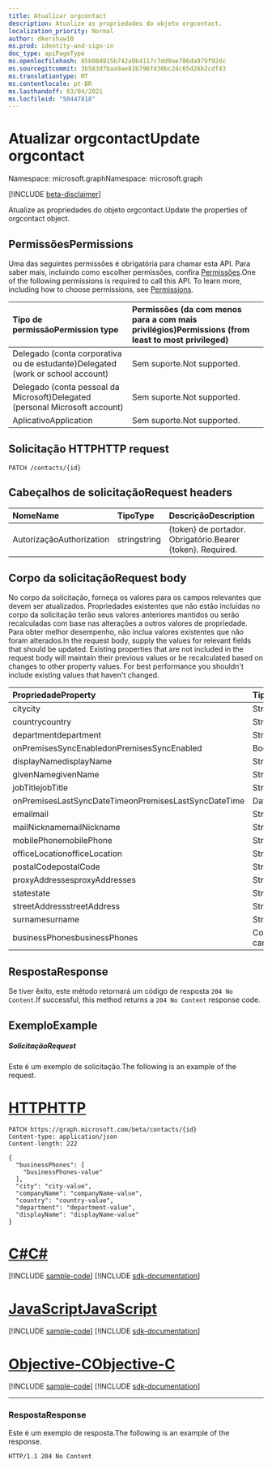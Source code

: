 ```yaml
---
title: Atualizar orgcontact
description: Atualize as propriedades do objeto orgcontact.
localization_priority: Normal
author: dkershaw10
ms.prod: identity-and-sign-in
doc_type: apiPageType
ms.openlocfilehash: 85b08d815b742a0b4117c7dd0ae786da979f92dc
ms.sourcegitcommit: 3b583d7baa9ae81b796fd30bc24c65d26b2cdf43
ms.translationtype: MT
ms.contentlocale: pt-BR
ms.lasthandoff: 03/04/2021
ms.locfileid: "50447818"
---
```

# <a name="update-orgcontact"></a><span data-ttu-id="6d162-103">Atualizar orgcontact</span><span class="sxs-lookup"><span data-stu-id="6d162-103">Update orgcontact</span></span>

<span data-ttu-id="6d162-104">Namespace: microsoft.graph</span><span class="sxs-lookup"><span data-stu-id="6d162-104">Namespace: microsoft.graph</span></span>

[!INCLUDE [beta-disclaimer](../../includes/beta-disclaimer.md)]

<span data-ttu-id="6d162-105">Atualize as propriedades do objeto orgcontact.</span><span class="sxs-lookup"><span data-stu-id="6d162-105">Update the properties of orgcontact object.</span></span>
## <a name="permissions"></a><span data-ttu-id="6d162-106">Permissões</span><span class="sxs-lookup"><span data-stu-id="6d162-106">Permissions</span></span>
<span data-ttu-id="6d162-p101">Uma das seguintes permissões é obrigatória para chamar esta API. Para saber mais, incluindo como escolher permissões, confira [Permissões](/graph/permissions-reference).</span><span class="sxs-lookup"><span data-stu-id="6d162-p101">One of the following permissions is required to call this API. To learn more, including how to choose permissions, see [Permissions](/graph/permissions-reference).</span></span>

|<span data-ttu-id="6d162-109">Tipo de permissão</span><span class="sxs-lookup"><span data-stu-id="6d162-109">Permission type</span></span>      | <span data-ttu-id="6d162-110">Permissões (da com menos para a com mais privilégios)</span><span class="sxs-lookup"><span data-stu-id="6d162-110">Permissions (from least to most privileged)</span></span>              |
|:--------------------|:---------------------------------------------------------|
|<span data-ttu-id="6d162-111">Delegado (conta corporativa ou de estudante)</span><span class="sxs-lookup"><span data-stu-id="6d162-111">Delegated (work or school account)</span></span> | <span data-ttu-id="6d162-112">Sem suporte.</span><span class="sxs-lookup"><span data-stu-id="6d162-112">Not supported.</span></span>    |
|<span data-ttu-id="6d162-113">Delegado (conta pessoal da Microsoft)</span><span class="sxs-lookup"><span data-stu-id="6d162-113">Delegated (personal Microsoft account)</span></span> | <span data-ttu-id="6d162-114">Sem suporte.</span><span class="sxs-lookup"><span data-stu-id="6d162-114">Not supported.</span></span>    |
|<span data-ttu-id="6d162-115">Aplicativo</span><span class="sxs-lookup"><span data-stu-id="6d162-115">Application</span></span> | <span data-ttu-id="6d162-116">Sem suporte.</span><span class="sxs-lookup"><span data-stu-id="6d162-116">Not supported.</span></span> |

## <a name="http-request"></a><span data-ttu-id="6d162-117">Solicitação HTTP</span><span class="sxs-lookup"><span data-stu-id="6d162-117">HTTP request</span></span>
<!-- { "blockType": "ignored" } -->
```http
PATCH /contacts/{id}
```
## <a name="request-headers"></a><span data-ttu-id="6d162-118">Cabeçalhos de solicitação</span><span class="sxs-lookup"><span data-stu-id="6d162-118">Request headers</span></span>
| <span data-ttu-id="6d162-119">Nome</span><span class="sxs-lookup"><span data-stu-id="6d162-119">Name</span></span>       | <span data-ttu-id="6d162-120">Tipo</span><span class="sxs-lookup"><span data-stu-id="6d162-120">Type</span></span> | <span data-ttu-id="6d162-121">Descrição</span><span class="sxs-lookup"><span data-stu-id="6d162-121">Description</span></span>|
|:-----------|:------|:----------|
| <span data-ttu-id="6d162-122">Autorização</span><span class="sxs-lookup"><span data-stu-id="6d162-122">Authorization</span></span>  | <span data-ttu-id="6d162-123">string</span><span class="sxs-lookup"><span data-stu-id="6d162-123">string</span></span>  | <span data-ttu-id="6d162-p102">{token} de portador. Obrigatório.</span><span class="sxs-lookup"><span data-stu-id="6d162-p102">Bearer {token}. Required.</span></span> |

## <a name="request-body"></a><span data-ttu-id="6d162-126">Corpo da solicitação</span><span class="sxs-lookup"><span data-stu-id="6d162-126">Request body</span></span>
<span data-ttu-id="6d162-p103">No corpo da solicitação, forneça os valores para os campos relevantes que devem ser atualizados. Propriedades existentes que não estão incluídas no corpo da solicitação terão seus valores anteriores mantidos ou serão recalculadas com base nas alterações a outros valores de propriedade. Para obter melhor desempenho, não inclua valores existentes que não foram alterados.</span><span class="sxs-lookup"><span data-stu-id="6d162-p103">In the request body, supply the values for relevant fields that should be updated. Existing properties that are not included in the request body will maintain their previous values or be recalculated based on changes to other property values. For best performance you shouldn't include existing values that haven't changed.</span></span>

| <span data-ttu-id="6d162-130">Propriedade</span><span class="sxs-lookup"><span data-stu-id="6d162-130">Property</span></span>     | <span data-ttu-id="6d162-131">Tipo</span><span class="sxs-lookup"><span data-stu-id="6d162-131">Type</span></span>   |<span data-ttu-id="6d162-132">Descrição</span><span class="sxs-lookup"><span data-stu-id="6d162-132">Description</span></span>|
|:---------------|:--------|:----------|
|<span data-ttu-id="6d162-133">city</span><span class="sxs-lookup"><span data-stu-id="6d162-133">city</span></span>|<span data-ttu-id="6d162-134">String</span><span class="sxs-lookup"><span data-stu-id="6d162-134">String</span></span>||
|<span data-ttu-id="6d162-135">country</span><span class="sxs-lookup"><span data-stu-id="6d162-135">country</span></span>|<span data-ttu-id="6d162-136">String</span><span class="sxs-lookup"><span data-stu-id="6d162-136">String</span></span>||
|<span data-ttu-id="6d162-137">department</span><span class="sxs-lookup"><span data-stu-id="6d162-137">department</span></span>|<span data-ttu-id="6d162-138">String</span><span class="sxs-lookup"><span data-stu-id="6d162-138">String</span></span>||
|<span data-ttu-id="6d162-139">onPremisesSyncEnabled</span><span class="sxs-lookup"><span data-stu-id="6d162-139">onPremisesSyncEnabled</span></span>|<span data-ttu-id="6d162-140">Booliano</span><span class="sxs-lookup"><span data-stu-id="6d162-140">Boolean</span></span>||
|<span data-ttu-id="6d162-141">displayName</span><span class="sxs-lookup"><span data-stu-id="6d162-141">displayName</span></span>|<span data-ttu-id="6d162-142">String</span><span class="sxs-lookup"><span data-stu-id="6d162-142">String</span></span>||
|<span data-ttu-id="6d162-143">givenName</span><span class="sxs-lookup"><span data-stu-id="6d162-143">givenName</span></span>|<span data-ttu-id="6d162-144">String</span><span class="sxs-lookup"><span data-stu-id="6d162-144">String</span></span>||
|<span data-ttu-id="6d162-145">jobTitle</span><span class="sxs-lookup"><span data-stu-id="6d162-145">jobTitle</span></span>|<span data-ttu-id="6d162-146">String</span><span class="sxs-lookup"><span data-stu-id="6d162-146">String</span></span>||
|<span data-ttu-id="6d162-147">onPremisesLastSyncDateTime</span><span class="sxs-lookup"><span data-stu-id="6d162-147">onPremisesLastSyncDateTime</span></span>|<span data-ttu-id="6d162-148">DateTimeOffset</span><span class="sxs-lookup"><span data-stu-id="6d162-148">DateTimeOffset</span></span>||
|<span data-ttu-id="6d162-149">email</span><span class="sxs-lookup"><span data-stu-id="6d162-149">mail</span></span>|<span data-ttu-id="6d162-150">String</span><span class="sxs-lookup"><span data-stu-id="6d162-150">String</span></span>||
|<span data-ttu-id="6d162-151">mailNickname</span><span class="sxs-lookup"><span data-stu-id="6d162-151">mailNickname</span></span>|<span data-ttu-id="6d162-152">String</span><span class="sxs-lookup"><span data-stu-id="6d162-152">String</span></span>||
|<span data-ttu-id="6d162-153">mobilePhone</span><span class="sxs-lookup"><span data-stu-id="6d162-153">mobilePhone</span></span>|<span data-ttu-id="6d162-154">String</span><span class="sxs-lookup"><span data-stu-id="6d162-154">String</span></span>||
|<span data-ttu-id="6d162-155">officeLocation</span><span class="sxs-lookup"><span data-stu-id="6d162-155">officeLocation</span></span>|<span data-ttu-id="6d162-156">String</span><span class="sxs-lookup"><span data-stu-id="6d162-156">String</span></span>||
|<span data-ttu-id="6d162-157">postalCode</span><span class="sxs-lookup"><span data-stu-id="6d162-157">postalCode</span></span>|<span data-ttu-id="6d162-158">String</span><span class="sxs-lookup"><span data-stu-id="6d162-158">String</span></span>||
|<span data-ttu-id="6d162-159">proxyAddresses</span><span class="sxs-lookup"><span data-stu-id="6d162-159">proxyAddresses</span></span>|<span data-ttu-id="6d162-160">String</span><span class="sxs-lookup"><span data-stu-id="6d162-160">String</span></span>||
|<span data-ttu-id="6d162-161">state</span><span class="sxs-lookup"><span data-stu-id="6d162-161">state</span></span>|<span data-ttu-id="6d162-162">String</span><span class="sxs-lookup"><span data-stu-id="6d162-162">String</span></span>||
|<span data-ttu-id="6d162-163">streetAddress</span><span class="sxs-lookup"><span data-stu-id="6d162-163">streetAddress</span></span>|<span data-ttu-id="6d162-164">String</span><span class="sxs-lookup"><span data-stu-id="6d162-164">String</span></span>||
|<span data-ttu-id="6d162-165">surname</span><span class="sxs-lookup"><span data-stu-id="6d162-165">surname</span></span>|<span data-ttu-id="6d162-166">String</span><span class="sxs-lookup"><span data-stu-id="6d162-166">String</span></span>||
|<span data-ttu-id="6d162-167">businessPhones</span><span class="sxs-lookup"><span data-stu-id="6d162-167">businessPhones</span></span>|<span data-ttu-id="6d162-168">Coleção de cadeias de caracteres</span><span class="sxs-lookup"><span data-stu-id="6d162-168">String collection</span></span>||

## <a name="response"></a><span data-ttu-id="6d162-169">Resposta</span><span class="sxs-lookup"><span data-stu-id="6d162-169">Response</span></span>

<span data-ttu-id="6d162-170">Se tiver êxito, este método retornará um código de resposta `204 No Content`.</span><span class="sxs-lookup"><span data-stu-id="6d162-170">If successful, this method returns a `204 No Content` response code.</span></span>

## <a name="example"></a><span data-ttu-id="6d162-171">Exemplo</span><span class="sxs-lookup"><span data-stu-id="6d162-171">Example</span></span>
##### <a name="request"></a><span data-ttu-id="6d162-172">Solicitação</span><span class="sxs-lookup"><span data-stu-id="6d162-172">Request</span></span>
<span data-ttu-id="6d162-173">Este é um exemplo de solicitação.</span><span class="sxs-lookup"><span data-stu-id="6d162-173">The following is an example of the request.</span></span>

# <a name="http"></a>[<span data-ttu-id="6d162-174">HTTP</span><span class="sxs-lookup"><span data-stu-id="6d162-174">HTTP</span></span>](#tab/http)
<!-- {
  "blockType": "request",
  "name": "update_orgcontact"
}-->
```http
PATCH https://graph.microsoft.com/beta/contacts/{id}
Content-type: application/json
Content-length: 222

{
  "businessPhones": [
    "businessPhones-value"
  ],
  "city": "city-value",
  "companyName": "companyName-value",
  "country": "country-value",
  "department": "department-value",
  "displayName": "displayName-value"
}
```
# <a name="c"></a>[<span data-ttu-id="6d162-175">C#</span><span class="sxs-lookup"><span data-stu-id="6d162-175">C#</span></span>](#tab/csharp)
[!INCLUDE [sample-code](../includes/snippets/csharp/update-orgcontact-csharp-snippets.md)]
[!INCLUDE [sdk-documentation](../includes/snippets/snippets-sdk-documentation-link.md)]

# <a name="javascript"></a>[<span data-ttu-id="6d162-176">JavaScript</span><span class="sxs-lookup"><span data-stu-id="6d162-176">JavaScript</span></span>](#tab/javascript)
[!INCLUDE [sample-code](../includes/snippets/javascript/update-orgcontact-javascript-snippets.md)]
[!INCLUDE [sdk-documentation](../includes/snippets/snippets-sdk-documentation-link.md)]

# <a name="objective-c"></a>[<span data-ttu-id="6d162-177">Objective-C</span><span class="sxs-lookup"><span data-stu-id="6d162-177">Objective-C</span></span>](#tab/objc)
[!INCLUDE [sample-code](../includes/snippets/objc/update-orgcontact-objc-snippets.md)]
[!INCLUDE [sdk-documentation](../includes/snippets/snippets-sdk-documentation-link.md)]

---

### <a name="response"></a><span data-ttu-id="6d162-178">Resposta</span><span class="sxs-lookup"><span data-stu-id="6d162-178">Response</span></span>
<span data-ttu-id="6d162-179">Este é um exemplo de resposta.</span><span class="sxs-lookup"><span data-stu-id="6d162-179">The following is an example of the response.</span></span> 
<!-- {
  "blockType": "response",
  "truncated": true,
  "@odata.type": "microsoft.graph.orgContact"
} -->
```http
HTTP/1.1 204 No Content
```

<!-- uuid: 8fcb5dbc-d5aa-4681-8e31-b001d5168d79
2015-10-25 14:57:30 UTC -->
<!--
{
  "type": "#page.annotation",
  "description": "Update orgcontact",
  "keywords": "",
  "section": "documentation",
  "tocPath": "",
  "suppressions": [
  ]
}
-->


